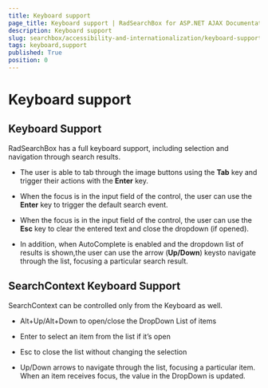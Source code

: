 ```yaml
---
title: Keyboard support
page_title: Keyboard support | RadSearchBox for ASP.NET AJAX Documentation
description: Keyboard support
slug: searchbox/accessibility-and-internationalization/keyboard-support
tags: keyboard,support
published: True
position: 0
---
```


# Keyboard support



## Keyboard Support

RadSearchBox has a full keyboard support, including selection and navigation through search results.

* The user is able to tab through the image buttons using the **Tab** key and trigger their actions with the **Enter** key.

* When the focus is in the input field of the control, the user can use the **Enter** key to trigger the default search event.

* When the focus is in the input field of the control, the user can use the **Esc** key to clear the entered text and close the dropdown (if opened).

* In addition, when AutoComplete is enabled and the dropdown list of results is shown,the user can use the arrow (**Up/Down**) keysto navigate through the list, focusing a particular search result.

## SearchContext Keyboard Support

SearchContext can be controlled only from the Keyboard as well.

* Alt+Up/Alt+Down to open/close the DropDown List of items

* Enter to select an item from the list if it’s open

* Esc to close the list without changing the selection

* Up/Down arrows to navigate through the list, focusing a particular item. When an item receives focus, the value in the DropDown is updated.
